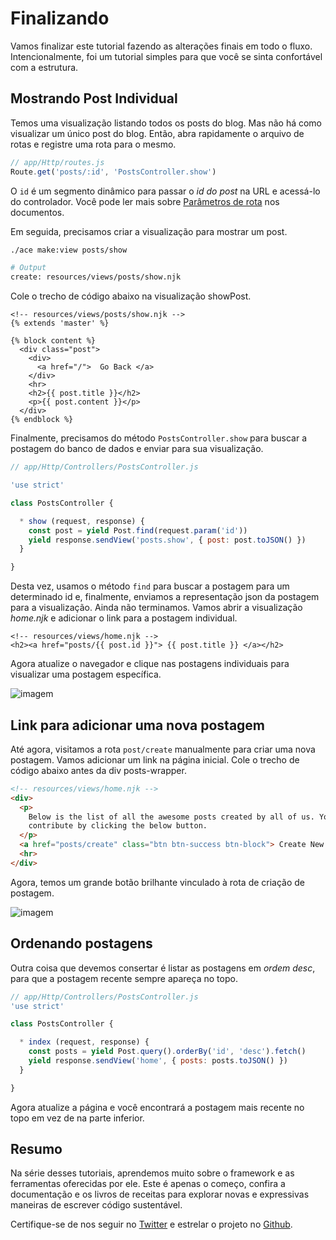 # Finalizando

Vamos finalizar este tutorial fazendo as alterações finais em todo o fluxo. Intencionalmente, foi um tutorial simples para que você se sinta confortável com a estrutura.

## Mostrando Post Individual
Temos uma visualização listando todos os posts do blog. Mas não há como visualizar um único post do blog. Então, abra rapidamente o arquivo de rotas e registre uma rota para o mesmo.

```js
// app/Http/routes.js
Route.get('posts/:id', 'PostsController.show')
```

O `id` é um segmento dinâmico para passar o *id do post* na URL e acessá-lo do controlador. Você pode ler mais sobre [Parâmetros de rota](/docs/03-getting-started/05-routing.md#route-parameters) nos documentos.

Em seguida, precisamos criar a visualização para mostrar um post.

```bash
./ace make:view posts/show
```

```bash
# Output
create: resources/views/posts/show.njk
```

Cole o trecho de código abaixo na visualização showPost.

```twig
<!-- resources/views/posts/show.njk -->
{% extends 'master' %}

{% block content %}
  <div class="post">
    <div>
      <a href="/">  Go Back </a>
    </div>
    <hr>
    <h2>{{ post.title }}</h2>
    <p>{{ post.content }}</p>
  </div>
{% endblock %}
```

Finalmente, precisamos do método `PostsController.show` para buscar a postagem do banco de dados e enviar para sua visualização.

```js
// app/Http/Controllers/PostsController.js

'use strict'

class PostsController {

  * show (request, response) {
    const post = yield Post.find(request.param('id'))
    yield response.sendView('posts.show', { post: post.toJSON() })
  }

}
```

Desta vez, usamos o método `find` para buscar a postagem para um determinado id e, finalmente, enviamos a representação json da postagem para a visualização. Ainda não terminamos. Vamos abrir a visualização *home.njk* e adicionar o link para a postagem individual.

```twig
<!-- resources/views/home.njk -->
<h2><a href="posts/{{ post.id }}"> {{ post.title }} </a></h2>
```

Agora atualize o navegador e clique nas postagens individuais para visualizar uma postagem específica.

![imagem](/docs/assets/individual-post_anaymc.png)

## Link para adicionar uma nova postagem
Até agora, visitamos a rota `post/create` manualmente para criar uma nova postagem. Vamos adicionar um link na página inicial. Cole o trecho de código abaixo antes da div posts-wrapper.

```html
<!-- resources/views/home.njk -->
<div>
  <p>
    Below is the list of all the awesome posts created by all of us. You can also
    contribute by clicking the below button.
  </p>
  <a href="posts/create" class="btn btn-success btn-block"> Create New Post </a>
  <hr>
</div>
```

Agora, temos um grande botão brilhante vinculado à rota de criação de postagem.

![imagem](/docs/assets/add-new-post_d1pm4c.png)

## Ordenando postagens
Outra coisa que devemos consertar é listar as postagens em *ordem desc*, para que a postagem recente sempre apareça no topo.

```js
// app/Http/Controllers/PostsController.js
'use strict'

class PostsController {

  * index (request, response) {
    const posts = yield Post.query().orderBy('id', 'desc').fetch()
    yield response.sendView('home', { posts: posts.toJSON() })
  }

}
```

Agora atualize a página e você encontrará a postagem mais recente no topo em vez de na parte inferior.

## Resumo
Na série desses tutoriais, aprendemos muito sobre o framework e as ferramentas oferecidas por ele. Este é apenas o começo, confira a documentação e os livros de receitas para explorar novas e expressivas maneiras de escrever código sustentável.

Certifique-se de nos seguir no [Twitter](https://twitter.com/adonisframework) e estrelar o projeto no [Github](https://github.com/adonisjs/adonis-framework).
